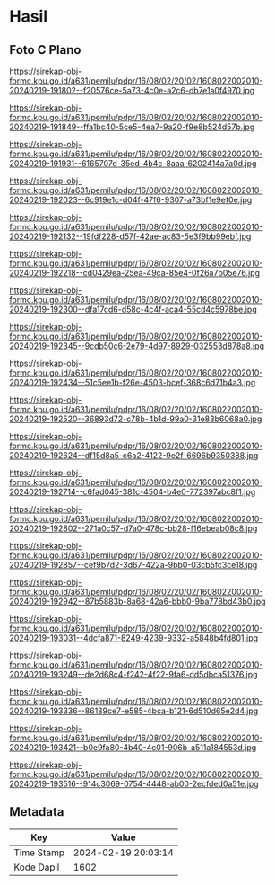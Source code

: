 # Hasil

## Foto C Plano

https://sirekap-obj-formc.kpu.go.id/a631/pemilu/pdpr/16/08/02/20/02/1608022002010-20240219-191802--f20576ce-5a73-4c0e-a2c6-db7e1a0f4970.jpg

https://sirekap-obj-formc.kpu.go.id/a631/pemilu/pdpr/16/08/02/20/02/1608022002010-20240219-191849--ffa1bc40-5ce5-4ea7-9a20-f9e8b524d57b.jpg

https://sirekap-obj-formc.kpu.go.id/a631/pemilu/pdpr/16/08/02/20/02/1608022002010-20240219-191931--6165707d-35ed-4b4c-8aaa-6202414a7a0d.jpg

https://sirekap-obj-formc.kpu.go.id/a631/pemilu/pdpr/16/08/02/20/02/1608022002010-20240219-192023--6c919e1c-d04f-47f6-9307-a73bf1e9ef0e.jpg

https://sirekap-obj-formc.kpu.go.id/a631/pemilu/pdpr/16/08/02/20/02/1608022002010-20240219-192132--19fdf228-d57f-42ae-ac83-5e3f9bb99ebf.jpg

https://sirekap-obj-formc.kpu.go.id/a631/pemilu/pdpr/16/08/02/20/02/1608022002010-20240219-192218--cd0429ea-25ea-49ca-85e4-0f26a7b05e76.jpg

https://sirekap-obj-formc.kpu.go.id/a631/pemilu/pdpr/16/08/02/20/02/1608022002010-20240219-192300--dfa17cd6-d58c-4c4f-aca4-55cd4c5978be.jpg

https://sirekap-obj-formc.kpu.go.id/a631/pemilu/pdpr/16/08/02/20/02/1608022002010-20240219-192345--9cdb50c6-2e79-4d97-8929-032553d878a8.jpg

https://sirekap-obj-formc.kpu.go.id/a631/pemilu/pdpr/16/08/02/20/02/1608022002010-20240219-192434--51c5ee1b-f26e-4503-bcef-368c6d71b4a3.jpg

https://sirekap-obj-formc.kpu.go.id/a631/pemilu/pdpr/16/08/02/20/02/1608022002010-20240219-192520--36893d72-c78b-4b1d-99a0-31e83b6068a0.jpg

https://sirekap-obj-formc.kpu.go.id/a631/pemilu/pdpr/16/08/02/20/02/1608022002010-20240219-192624--df15d8a5-c6a2-4122-9e2f-6696b9350388.jpg

https://sirekap-obj-formc.kpu.go.id/a631/pemilu/pdpr/16/08/02/20/02/1608022002010-20240219-192714--c6fad045-381c-4504-b4e0-772397abc8f1.jpg

https://sirekap-obj-formc.kpu.go.id/a631/pemilu/pdpr/16/08/02/20/02/1608022002010-20240219-192802--271a0c57-d7a0-478c-bb28-f16ebeab08c8.jpg

https://sirekap-obj-formc.kpu.go.id/a631/pemilu/pdpr/16/08/02/20/02/1608022002010-20240219-192857--cef9b7d2-3d67-422a-9bb0-03cb5fc3ce18.jpg

https://sirekap-obj-formc.kpu.go.id/a631/pemilu/pdpr/16/08/02/20/02/1608022002010-20240219-192942--87b5883b-8a68-42a6-bbb0-9ba778bd43b0.jpg

https://sirekap-obj-formc.kpu.go.id/a631/pemilu/pdpr/16/08/02/20/02/1608022002010-20240219-193031--4dcfa871-8249-4239-9332-a5848b4fd801.jpg

https://sirekap-obj-formc.kpu.go.id/a631/pemilu/pdpr/16/08/02/20/02/1608022002010-20240219-193249--de2d68c4-f242-4f22-9fa6-dd5dbca51376.jpg

https://sirekap-obj-formc.kpu.go.id/a631/pemilu/pdpr/16/08/02/20/02/1608022002010-20240219-193336--86189ce7-e585-4bca-b121-6d510d65e2d4.jpg

https://sirekap-obj-formc.kpu.go.id/a631/pemilu/pdpr/16/08/02/20/02/1608022002010-20240219-193421--b0e9fa80-4b40-4c01-906b-a511a184553d.jpg

https://sirekap-obj-formc.kpu.go.id/a631/pemilu/pdpr/16/08/02/20/02/1608022002010-20240219-193516--914c3069-0754-4448-ab00-2ecfded0a51e.jpg


## Metadata

| Key        | Value               |
| ---------- | ------------------- |
| Time Stamp | 2024-02-19 20:03:14 |
| Kode Dapil | 1602                |



